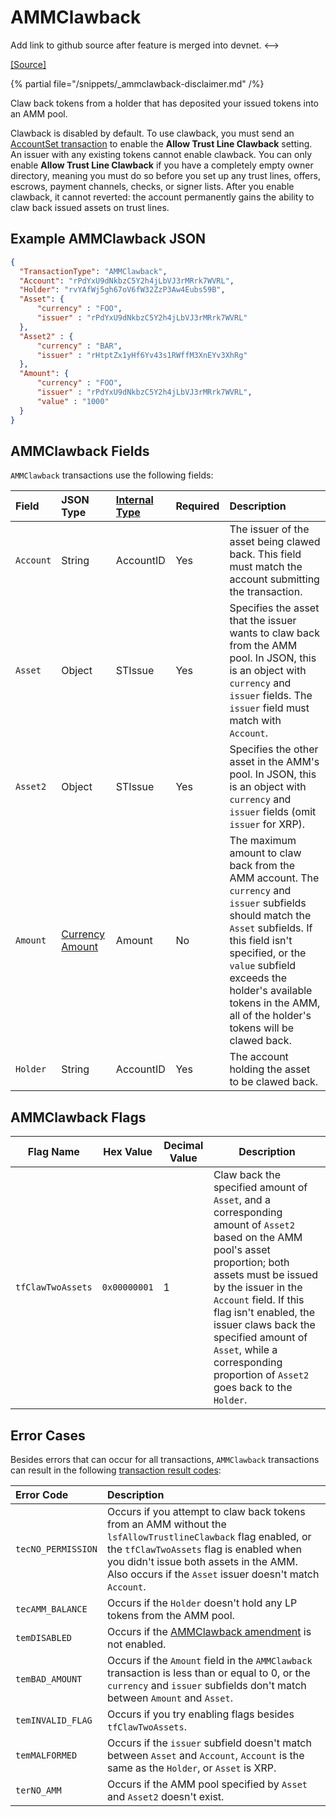 # AMMClawback

<!--> Add link to github source after feature is merged into devnet. <-->
[[Source]](https://github.com/XRPLF/rippled/pull/5142 "Source")

{% partial file="/snippets/_ammclawback-disclaimer.md" /%}

Claw back tokens from a holder that has deposited your issued tokens into an AMM pool.

Clawback is disabled by default. To use clawback, you must send an [AccountSet transaction](https://xrpl.org/docs/references/protocol/transactions/types/accountset) to enable the **Allow Trust Line Clawback** setting. An issuer with any existing tokens cannot enable clawback. You can only enable **Allow Trust Line Clawback** if you have a completely empty owner directory, meaning you must do so before you set up any trust lines, offers, escrows, payment channels, checks, or signer lists. After you enable clawback, it cannot reverted: the account permanently gains the ability to claw back issued assets on trust lines.


## Example AMMClawback JSON

```json
{
  "TransactionType": "AMMClawback",
  "Account": "rPdYxU9dNkbzC5Y2h4jLbVJ3rMRrk7WVRL",
  "Holder": "rvYAfWj5gh67oV6fW32ZzP3Aw4Eubs59B",
  "Asset": {
      "currency" : "FOO",
      "issuer" : "rPdYxU9dNkbzC5Y2h4jLbVJ3rMRrk7WVRL"
  },
  "Asset2" : {
      "currency" : "BAR",
      "issuer" : "rHtptZx1yHf6Yv43s1RWffM3XnEYv3XhRg"
  },
  "Amount": {
      "currency" : "FOO",
      "issuer" : "rPdYxU9dNkbzC5Y2h4jLbVJ3rMRrk7WVRL",
      "value" : "1000"
  }
}
```


## AMMClawback Fields

`AMMClawback` transactions use the following fields:

| Field              | JSON Type | [Internal Type](https://xrpl.org/docs/references/protocol/binary-format) | Required | Description |
|:-------------------|:----------|:------------------|:---------|:------------------|
| `Account` | String | AccountID | Yes | The issuer of the asset being clawed back. This field must match the account submitting the transaction. |
| `Asset`   | Object | STIssue   | Yes | Specifies the asset that the issuer wants to claw back from the AMM pool. In JSON, this is an object with `currency` and `issuer` fields. The `issuer` field must match with `Account`. |
| `Asset2`  | Object | STIssue   | Yes | Specifies the other asset in the AMM's pool. In JSON, this is an object with `currency` and `issuer` fields (omit `issuer` for XRP). |
| `Amount`  | [Currency Amount](https://xrpl.org/docs/references/protocol/data-types/basic-data-types#specifying-currency-amounts) | Amount | No | The maximum amount to claw back from the AMM account. The `currency` and `issuer` subfields should match the `Asset` subfields. If this field isn't specified, or the `value` subfield exceeds the holder's available tokens in the AMM, all of the holder's tokens will be clawed back. |
| `Holder`  | String | AccountID | Yes | The account holding the asset to be clawed back. |


## AMMClawback Flags

| Flag Name | Hex Value | Decimal Value | Description |
|----------|------------|---------------|-------------|
| `tfClawTwoAssets` | `0x00000001` | 1 | Claw back the specified amount of `Asset`, and a corresponding amount of `Asset2` based on the AMM pool's asset proportion; both assets must be issued by the issuer in the `Account` field. If this flag isn't enabled, the issuer claws back the specified amount of `Asset`, while a corresponding proportion of `Asset2` goes back to the `Holder`. |


## Error Cases

Besides errors that can occur for all transactions, `AMMClawback` transactions can result in the following [transaction result codes](https://xrpl.org/docs/references/protocol/transactions/transaction-results):

| Error Code         | Description |
|:-------------------|:------------|
| `tecNO_PERMISSION` | Occurs if you attempt to claw back tokens from an AMM without the `lsfAllowTrustlineClawback` flag enabled, or the `tfClawTwoAssets` flag is enabled when you didn't issue both assets in the AMM. Also occurs if the `Asset` issuer doesn't match `Account`. |
| `tecAMM_BALANCE`   | Occurs if the `Holder` doesn't hold any LP tokens from the AMM pool. |
| `temDISABLED`      | Occurs if the [AMMClawback amendment](#) is not enabled. |
| `temBAD_AMOUNT`    | Occurs if the `Amount` field in the `AMMClawback` transaction is less than or equal to 0, or the `currency` and `issuer` subfields don't match between `Amount` and `Asset`. |
| `temINVALID_FLAG`  | Occurs if you try enabling flags besides `tfClawTwoAssets`. |
| `temMALFORMED`     | Occurs if the `issuer` subfield doesn't match between `Asset` and `Account`, `Account` is the same as the `Holder`, or `Asset` is XRP. |
| `terNO_AMM`        | Occurs if the AMM pool specified by `Asset` and `Asset2` doesn't exist. |